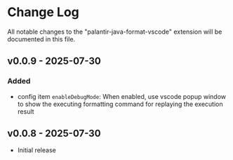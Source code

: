 # Change Log

All notable changes to the "palantir-java-format-vscode" extension will be documented in this file.

<!-- Check [Keep a Changelog](http://keepachangelog.com/) for recommendations on how to structure this file. -->

<!-- ## [Unreleased] -->

## v0.0.9 - 2025-07-30
### Added 

- config item `enableDebugMode`: When enabled, use vscode popup window to show the executing formatting command for replaying the execution result

## v0.0.8 - 2025-07-30

- Initial release